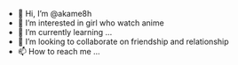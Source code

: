 - 👋 Hi, I’m @akame8h
- 👀 I’m interested in girl who watch anime
- 🌱 I’m currently learning ...
- 💞️ I’m looking to collaborate on friendship and relationship
- 📫 How to reach me ...

<!---
akame8h/akame8h is a ✨ special ✨ repository because its `README.md` (this file) appears on your GitHub profile.
You can click the Preview link to take a look at your changes.
--->
